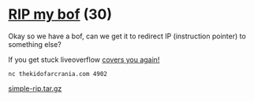# [RIP my bof](https://ctflearn.com/challenge/1011) (30)
Okay so we have a bof, can we get it to redirect IP (instruction pointer) to something else?

If you get stuck liveoverflow [covers you again!](https://old.liveoverflow.com/binary_hacking/protostar/stack3.html)

`nc thekidofarcrania.com 4902`

[simple-rip.tar.gz](https://ctflearn.com/challenge/download/1011)
